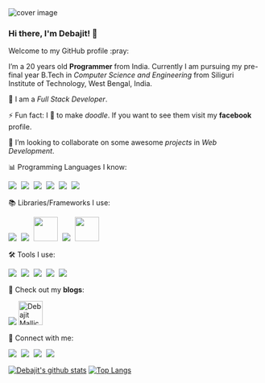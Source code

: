 
<img src="https://lh3.googleusercontent.com/2P1AKBLl45yktcYlqd_htpeF7WMpeCm12oXhjPt745k4-V9cQMeOS4twea6fZeU47VZYxBchafoUol_79BR2FUxr9Zw9fAc1nFKFvmAawZhangcQDaoKFjqZKQmUh2bVcTb3swsvAQ=w2400" alt="cover image"/>

### Hi there, I'm Debajit! 👋
<p>Welcome to my GitHub profile :pray:</p>

 I’m a 20 years old **Programmer** from India. Currently I am pursuing my pre-final year B.Tech in *Computer Science and Engineering* from Siliguri Institute of Technology, West Bengal, India.
  
🌱 I am a *Full Stack Developer*.

⚡ Fun fact: I :sparkling_heart: to make *doodle*. If you want to see them visit my **facebook** profile.

👯 I’m looking to collaborate on some awesome *projects* in *Web Development*.

📊 Programming Languages I know:
<div style="display: inline"/>
<img src="https://gp3.googleusercontent.com/ggTxERmUzvTyu-8wmM3fUNvLpHJK3_wHSxLCS5HIxmPLuQ_LyHrMAwxRWR321KWWUM3d-udk1xBrem3n5wOddhjVwFaITPB8icCWTp6xu2mzocB5Ch82IIkIBOZHuwhcz-QKRgl9ZQ=s48-p-k" style="margin-right : 5px"/>
<img src="https://gp3.googleusercontent.com/vmoLuO2OGs5WjhvFFbDja2XlYWQA6Sl2NiCqfqOeoHM9qBEUMUDiCevXmXPEqkrGB9-PyCd0XWxot7xepcq73imiTRDGFU4W9PxzTMu0ouO8OaRmUS6_iZDJOJMghJ9KnnR87jLJiA=s48-p-k" style="margin-right : 5px"/>
<img src="https://gp3.googleusercontent.com/ZMitnA8FOG1Ac4zjvzGuQ9l8Cta_sTIp9I6ETpR1CKl0QryLGRE29PIL9OjmdLjWBXYOQyV804Wrp7ofSn6TZTTCmPHmid786Xlb9krZpZo_ZTLSFoAJL7meCXbJIiCNHpu0jbbR-Q=s48-p-k" style="margin-right : 5px"/>
<img src="https://gp3.googleusercontent.com/YoT7zNS_1xQtlz6VMTLvCqrqtSBvwJ8PgkJVoVmbLAP_lOpsPhdo7qia0ZQwTVrYUyRuesuqrpEXJY_JkKsfeZtrm5z0CdOYwaibeSSqfiXvFaBq4sWLfis2e-bPKUngC2rxYnERTA=s48-p-k" style="margin-right : 5px"/>
<img src="https://gp3.googleusercontent.com/2Gw-z10EFvIR6JP2APu5F0160lxdaA-MLdSyCmfC9lnJYUQHkH_CWua-ysmwfNS716hWfVjrM73CqPHeXjxNOuHnCJam-ulAnqVUOi15Zn3QdfdXdKCqNjEiXehgW5Ygca5x8cet2A=s48-p-k" style="margin-right : 5px"/>
<img src="https://gp3.googleusercontent.com/wBuL3z-Sv3gW5M2eOXDmN2-fC_txIAzPzyFWR51BFiEsoxDb0GVhI9LFwuX9S4Lef7QON05QJBkRPNcp7p68pdHmPOe80NI3p6DySAz9Ukh1OcUdOYPbquHbuS0zpTfrkGhDwvpivQ=s48-p-k" style="margin-right : 5px"/>
</div>

📚 Libraries/Frameworks I use:
<div style="inline">
 <img src="https://gp3.googleusercontent.com/xpusb6Sn-CTs74omfD5HTwbnVeVYa9lqoUTl4mgrye-EmZWw5U2psiZU3Fk7cpEBPjLe4z28PS16AcN8OdjKrsrK-Q67sdoeViY44rHw7YuavIjOmQmWWiVCkCd-hJdyYpfjldVO9Q=s48-p-k" style="margin-right : 5px"/>
 <img src="https://gp3.googleusercontent.com/dQOg4syyKHIyOsKRm2AljixqfuEoXWLktCcz1LTim6Fghr_afDMoAFQ-8g58dyNonJHFIqG528OMiLWFGF0Lblx8Gzy2ABulE3jW246LWPx5XbaQmjR4WPFY2YzEY1fogE4X2Y-BFw=s48-p-k" style="margin-right : 5px"/>
 <img src="https://lh3.googleusercontent.com/_J-GU55lJImn2DTdnOePvpO29IdlcQeabrKxg1x6ACW3kTkrTgugOtgvcrUI33W0UbDd7pURv_i1-0F9dbO_WhJXv73611VwQEihZVpqO6ldBhCf3RnO29aiM7p2bymNcsIodLMRMg=w2400" width="48px" height="48px" style="margin-right : 5px"/>
 <img src="https://gp3.googleusercontent.com/sHQurDedPsMjmAevyA5GVtr1q8UmA2lz1ubelDyc_Qpvw8-Ijo_natWj0Jmyc0oOO2UP_Xn6yW40XQm0Buqd-zQdVCmT_-P03tGtqI6OinvBCYIBVCDmGmW7toRErrvhgFFCI3chzQ=s48-p-k" style="margin-right : 5px"/>
 <img src="https://lh3.googleusercontent.com/Z9gq0E-OJ3ZPoSdFnmTHHvoxjhJtOW6JAYnIWFRZF8DBWl_sdzrJTLGIcgjrqCd3ukLXE4uF1ncD2-bdw-nW7ImzvJm02EVLX1VPsm8NXLVaxqTItbypiR1L_7sSNONN1yE66WV3mA=s240-p-k" width="48px" height="48px" style="margin-right : 5px"/>
</div>

🛠 Tools I use:
<div style="inline">
 <img src="https://gp3.googleusercontent.com/bG9QbQKaVnFnCegu6vFDiwDvbA6PAAg-Cc_K9FZc153oTSoOowqVgnrA3wTYsFnvw1JyxK0quUaAjTp7jsWPuHkMhLKpxMiic57uUuejaVn0Q2xuEzxe286oquqZSfzlcImOnkoDnA=s48-p-k" style="margin-right : 5px"/>
 <img src="https://gp3.googleusercontent.com/uvAtTx6Dj8lhH8WwxBwg-bsNCKuV9n2zUUIZO0Z05-aVW1nTX6tvh6by-2oxgCKosnAtuXaZgPaCie8Y89PaOhnYjrD8iEx0euCnM-KWeg8AuGWZ7s0ci-b_PQO3mT1eiFXBQvOPTw=s48-p-k" style="margin-right : 5px"/>
 <img src="https://gp3.googleusercontent.com/-7AZqtAWQUqa7UPtLTvIx8JaArepJnHHAJ3PpcQo0Cumr1nrgAvrMi9RT0hEZqVLmt_LDm2yjqDYR1ZrtBBPveR-8ztjjK62zMKkuiX0dBpXnAj8EjELG-bpWuaZNzob5J3wgIrz6g=s48-p-k" style="margin-right : 5px"/>
 <img src="https://gp3.googleusercontent.com/0WZMtRyCsPrYUPRlUkuSCMRp0Fb2t-NJhJ9A-UGNizRFcufq7V-1w5tNoCZnG6PRVsp4234JTZTBEsr4ZAW26CX-fEONG1fe7jrbKMkD-xQgmuTSXBTuQnAb8pianG0aQgatk71U8g=s48-p-k" style="margin-right : 5px"/>
 <img src="https://gp3.googleusercontent.com/z6l5FcAD9oU-tdsCykfXwXrqusBRixzEkFcWBIcWTnXMKTy05JaydPoOaXu6NX0yWpSTKMZYHXPoOcA6ud3WfeOF8vDzs_FTjSTvrV4ecs28XPvsZ9EpZ2fE3Rk_U1dvlpTzIbHQTw=s48-p-k" /style="margin-right : 5px">
</div>



 📝 Check out my **blogs**: 

<a href="https://medium.com/@mallickdebajit3"><img src="https://gp3.googleusercontent.com/iJJ4_1lo9FnkjtWhXJwTPxiPv72Wdzeglv2tIL8yePb2lDu2m3G11ECK9KlQNoqK6czwFvV_EmoJew2_98YVZkSUMdGLmpfRRk4JPEzTt44QWDjfJyZJdLlPGiXs2NmIt7WMkhFDbw=s48-p-k" style="text-align:center" style="margin-right : 5px"/></a>
<a href="https://dev.to/debajit13"><img src="https://d2fltix0v2e0sb.cloudfront.net/dev-badge.svg" alt="Debajit Mallick's DEV Profile" height="48px" width="48px" style="margin-right : 5px"></a>


 🤝 Connect with me: 
 
 <a href="https://www.linkedin.com/in/debajit-mallick/"><img src="https://gp3.googleusercontent.com/rs4yxqGcOQBD43JjqIX8SB5rMojfLpdI2gTJn_1HtaKRyj8QFyzB1WH9f-CkBEvEkZRpPONZADLwsbhGOQk5ddEPb8upQdsmxxyJVEVAmn0KPVK4CPXgFe14fpIWn_Aw6b8NjFbc_Q=s48-p-k" style="margin-right : 5px"/></a>
 <a href="https://twitter.com/MallickDebajit"><img src="https://gp3.googleusercontent.com/v_LdxBFUbEB6Jd7-4kTqWEepbGRnBEbmRnCL6cVjApJchGsKDE4frlchAlV389TMp3BsuGgMgu-e5ttHz7fzUbDqiNe5Jl1GhzwZRFla8O7trVP_N71bgD3XBTp4m0RC5noudt8Bwg=s48-p-k" style="margin-right : 5px"/></a>
 <a href="https://www.facebook.com/debajit.mallick.79"><img src="https://gp3.googleusercontent.com/4z2VXzS073q2P8awnhezZ1ojnDjJhfFVn0cKiQk8NAiN231lQ9J2PxgKwFeganSlG2WSsshXVovizTFt-KEkVDJ2XzFWNU4F32bVnX_hWJQqdQs8cngAgSVzlf8VJgSZFdGJ0CnVgQ=s48-p-k" style="margin-right : 5px"/></a>
 <a href="https://www.reddit.com/user/debajit13"><img src="https://gp3.googleusercontent.com/Gb6FxVQZmHwQ9bdtizfLNe15D5j_8ttRj4x-baArip-8FHTDNHEbox94qNhsxy-IhH6a4hSxZGRQnd8yAzgR_pkINTxPUvhxTUHS0JUUiyXtP21KxMuVsMhpQZDzGBo3JYuwc5J9Sw=s48-p-k" style="margin-right : 5px"/></a>

[![Debajit's github stats](https://github-readme-stats.vercel.app/api?username=debajit13&show_icons=true&theme=algolia)](https://github.com/debajit13?tab=repositories)
[![Top Langs](https://github-readme-stats.vercel.app/api/top-langs/?username=debajit13&show_icons=true&theme=algolia)](https://github.com/debajit13?tab=repositories)




<!--
**debajit13/debajit13** is a ✨ _special_ ✨ repository because its `README.md` (this file) appears on your GitHub profile.
Here are some ideas to get you started:
- 🌱 I’m currently learning ...
- 👯 I’m looking to collaborate on ...
- 🤔 I’m looking for help with ...
- 💬 Ask me about ...
- 📫 How to reach me: ...
- 😄 Pronouns: ...
- ⚡ Fun fact: ...
-->
